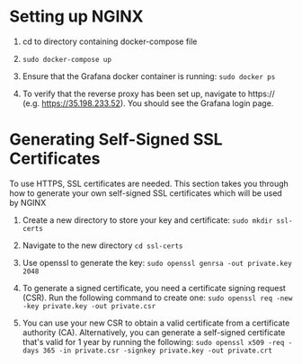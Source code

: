 # Setting up NGINX
1. cd to directory containing docker-compose file

2. ``sudo docker-compose up``

3. Ensure that the Grafana docker container is running:
``sudo docker ps``

4. To verify that the reverse proxy has been set up, navigate to https://<public-ip-address> (e.g. https://35.198.233.52). You should see the Grafana login page.

# Generating Self-Signed SSL Certificates
To use HTTPS, SSL certificates are needed. This section takes you through how to generate your own self-signed SSL certificates which will be used by NGINX

1. Create a new directory to store your key and certificate:
``sudo mkdir ssl-certs``

2. Navigate to the new directory
``cd ssl-certs``

3. Use openssl to generate the key:
``sudo openssl genrsa -out private.key 2048``

4. To generate a signed certificate, you need a certificate signing request (CSR). Run the following command to create one:
``sudo openssl req -new -key private.key -out private.csr``

5. You can use your new CSR to obtain a valid certificate from a certificate authority (CA). Alternatively, you can generate a self-signed certificate that's valid for 1 year by running the following:
``sudo openssl x509 -req -days 365 -in private.csr -signkey private.key -out private.crt``
